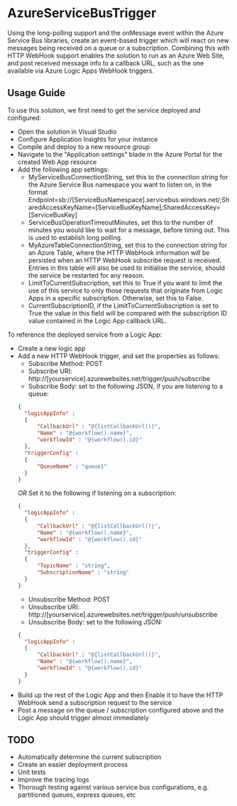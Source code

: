 # AzureServiceBusTrigger
Using the long-polling support and the onMessage event within the Azure Service Bus libraries, create an event-based trigger which will react on new messages being received on a queue or a subscription. Combining this with HTTP WebHook support enables the solution to run as an Azure Web Site, and post received message info to a callback URL, such as the one available via Azure Logic Apps WebHook triggers.

## Usage Guide ##
To use this solution, we first need to get the service deployed and configured:
- Open the solution in Visual Studio
- Configure Application Insights for your instance
- Compile and deploy to a new resource group
- Navigate to the "Application settings" blade in the Azure Portal for the created Web App resource
- Add the following app settings:
  - MyServiceBusConnectionString, set this to the connection string for the Azure Service Bus namespace you want to listen on, in the format Endpoint=sb://[ServiceBusNamespace].servicebus.windows.net/;SharedAccessKeyName=[ServiceBusKeyName];SharedAccessKey=[ServiceBusKey]
  - ServiceBusOperationTimeoutMinutes, set this to the number of minutes you would like to wait for a message, before timing out.  This is used to establish long polling.
  - MyAzureTableConnectionString, set this to the connection string for an Azure Table, where the HTTP WebHook information will be persisted when an HTTP WebHook subscribe request is received. Entries in this table will also be used to initialise the service, should the service be restarted for any reason.
  - LimitToCurrentSubscription, set this to True if you want to limit the use of this service to only those requests that originate from Logic Apps in a specific subscription.  Otherwise, set this to False.
  - CurrentSubscriptionID, if the LimitToCurrentSubscription is set to True the value in this field will be compared with the subscription ID value contained in the Logic App callback URL.
 
To reference the deployed service from a Logic App:
- Create a new logic app
- Add a new HTTP WebHook trigger, and set the properties as follows:
  - Subscribe Method: POST
  - Subscribe URI: http://[yourservice].azurewebsites.net/trigger/push/subscribe
  - Subscribe Body: set to the following JSON, if you are listening to a queue: 
  ```json
  {
  	"logicAppInfo" :
  	{
  		"CallbackUrl" : "@{listCallbackUrl()}",
  		"Name" : "@{workflow().name}",
  		"workflowId" : "@{workflow().id}"
  	},
  	"triggerConfig" :
  	{
  		"QueueName" : "queue1"
  	}
  }
  ```
  *OR*
  Set it to the following if listening on a subscription:
  ```json
  {
  	"logicAppInfo" :
  	{
  		"CallbackUrl" : "@{listCallbackUrl()}",
  		"Name" : "@{workflow().name}",
  		"workflowId" : "@{workflow().id}"
  	},
  	"triggerConfig" :
  	{
  		"TopicName" : "string",
  		"SubscriptionName" : "string"
  	}
  }
  ```
  - Unsubscribe Method: POST
  - Unsubscribe URI: http://[yourservice].azurewebsites.net/trigger/push/unsubscribe
  - Unsubscribe Body: set to the following JSON: 
  ```json
  {
  	"logicAppInfo" :
  	{
  		"CallbackUrl" : "@{listCallbackUrl()}",
  		"Name" : "@{workflow().name}",
  		"workflowId" : "@{workflow().id}"
  	}
  }
  ```
- Build up the rest of the Logic App and then Enable it to have the HTTP WebHook send a subscription request to the service
- Post a message on the queue / subscription configured above and the Logic App should trigger almost immediately

## TODO ##
- Automatically determine the current subscription
- Create an easier deployment process
- Unit tests
- Improve the tracing logs
- Thorough testing against various service bus configurations, e.g. partitioned queues, express queues, etc
